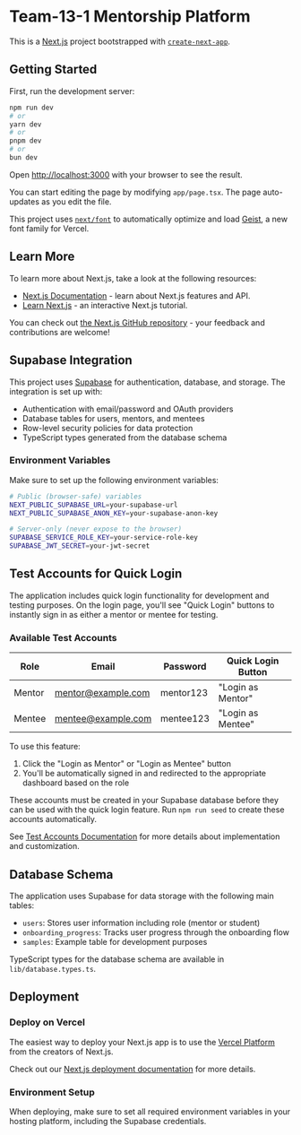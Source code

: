 # Team-13-1 Mentorship Platform

This is a [Next.js](https://nextjs.org) project bootstrapped with [`create-next-app`](https://nextjs.org/docs/app/api-reference/cli/create-next-app).

## Getting Started

First, run the development server:

```bash
npm run dev
# or
yarn dev
# or
pnpm dev
# or
bun dev
```

Open [http://localhost:3000](http://localhost:3000) with your browser to see the result.

You can start editing the page by modifying `app/page.tsx`. The page auto-updates as you edit the file.

This project uses [`next/font`](https://nextjs.org/docs/app/building-your-application/optimizing/fonts) to automatically optimize and load [Geist](https://vercel.com/font), a new font family for Vercel.

## Learn More

To learn more about Next.js, take a look at the following resources:

- [Next.js Documentation](https://nextjs.org/docs) - learn about Next.js features and API.
- [Learn Next.js](https://nextjs.org/learn) - an interactive Next.js tutorial.

You can check out [the Next.js GitHub repository](https://github.com/vercel/next.js) - your feedback and contributions are welcome!

## Supabase Integration

This project uses [Supabase](https://supabase.com/) for authentication, database, and storage. The integration is set up with:

- Authentication with email/password and OAuth providers
- Database tables for users, mentors, and mentees
- Row-level security policies for data protection
- TypeScript types generated from the database schema

### Environment Variables

Make sure to set up the following environment variables:

```bash
# Public (browser-safe) variables
NEXT_PUBLIC_SUPABASE_URL=your-supabase-url
NEXT_PUBLIC_SUPABASE_ANON_KEY=your-supabase-anon-key

# Server-only (never expose to the browser)
SUPABASE_SERVICE_ROLE_KEY=your-service-role-key
SUPABASE_JWT_SECRET=your-jwt-secret
```

## Test Accounts for Quick Login

The application includes quick login functionality for development and testing purposes. On the login page, you'll see "Quick Login" buttons to instantly sign in as either a mentor or mentee for testing.

### Available Test Accounts

| Role | Email | Password | Quick Login Button |
|------|-------|----------|-------------------|
| Mentor | mentor@example.com | mentor123 | "Login as Mentor" |
| Mentee | mentee@example.com | mentee123 | "Login as Mentee" |

To use this feature:
1. Click the "Login as Mentor" or "Login as Mentee" button
2. You'll be automatically signed in and redirected to the appropriate dashboard based on the role

These accounts must be created in your Supabase database before they can be used with the quick login feature. Run `npm run seed` to create these accounts automatically.

See [Test Accounts Documentation](docs/test-accounts.md) for more details about implementation and customization.

## Database Schema

The application uses Supabase for data storage with the following main tables:

- `users`: Stores user information including role (mentor or student)
- `onboarding_progress`: Tracks user progress through the onboarding flow
- `samples`: Example table for development purposes

TypeScript types for the database schema are available in `lib/database.types.ts`.

## Deployment

### Deploy on Vercel

The easiest way to deploy your Next.js app is to use the [Vercel Platform](https://vercel.com/new?utm_medium=default-template&filter=next.js&utm_source=create-next-app&utm_campaign=create-next-app-readme) from the creators of Next.js.

Check out our [Next.js deployment documentation](https://nextjs.org/docs/app/building-your-application/deploying) for more details.

### Environment Setup

When deploying, make sure to set all required environment variables in your hosting platform, including the Supabase credentials.
